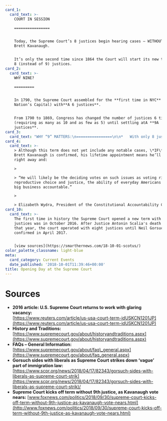 ```yaml
---
card_1:
  card_text: >-
    COURT IN SESSION

    ================


    Today, the Supreme Court’s 8 justices begin hearing cases – WITHOUT Judge
    Brett Kavanaugh.


    It’s only the second time since 1864 the Court will start its new term with
    8 (instead of 9) justices.
card_2:
  card_text: >-
    WHY NINE?

    =========


    In 1790, the Supreme Court assembled for the **first time in NYC** (then our
    Nation’s Capital) with**A 6 justices**.


    From 1790 to 1869, Congress has changed the number of justices 6 times
    (requiring as many as 10 and as few as 5) until settling atA **9A
    justices**.
card_3:
  card_text: "WHY “9” MATTERS:\n================\n\n*   With only 8 justices, a 4-4 tie means the lower courta\x19s ruling stands (as if the Supreme Court never heard the case).\n*   **A 4-4 case can be reheard once a 9th justice is added**. In 2017, the Court reheard a 4-4 case it heard in 2016, and ruled 5-4 to strike down a vauge immigration law that made it easier to deport immigrants convicted of crimes."
card_4:
  card_text: >-
    > Although this term does not yet include any notable cases, \*IF\* Judge
    Brett Kavanaugh is confirmed, his lifetime appointment means he’ll start
    right away and:

    > 

    > “He will likely be the deciding votes on such issues as voting rights,
    reproductive choice and justice, the ability of everyday Americans to hold
    big business accountable.”

    > 

    > Elizabeth Wydra, President of the Constitutional Accountability Center
card_10:
  card_text: >-
    The first time in history the Supreme Court opened a new term with eight
    justices was in October 2016. After Justice Antonin Scalia's death earlier
    that year, the court operated with eight justices until Neil Gorsuch was
    confirmed in April 2017.


    [view sources](https://smarthernews.com/18-10-01-scotus/)
color_palette_classname: light-blue
meta:
  card_category: Current Events
  date_published: '2018-10-01T11:39:46+00:00'
title: Opening Day at the Supreme Court
---
```

Sources
=======

*   **2016 article: U.S. Supreme Court returns to work with glaring vacancy:**  
    [https://www.reuters.com/article/us-usa-court-term-idUSKCN1201JP](https://www.reuters.com/article/us-usa-court-term-idUSKCN1201JP)
*   **History and Traditions:**  
    [https://www.supremecourt.gov/about/historyandtraditions.aspx](https://www.supremecourt.gov/about/historyandtraditions.aspx)
*   **FAQs – General Information:**  
    [https://www.supremecourt.gov/about/faq\_general.aspx](https://www.supremecourt.gov/about/faq_general.aspx)
*   **Gorsuch sides with liberals as Supreme Court strikes down ‘vague’ part of immigration law:**  
    [https://www.scpr.org/news/2018/04/17/82343/gorsuch-sides-with-liberals-as-supreme-court-strik](https://www.scpr.org/news/2018/04/17/82343/gorsuch-sides-with-liberals-as-supreme-court-strik)/
*   **Supreme Court kicks off term without 9th justice, as Kavanaugh vote nears:** [www.foxnews.com/politics/2018/09/30/supreme-court-kicks-off-term-without-9th-justice-as-kavanaugh-vote-nears.html](http://www.foxnews.com/politics/2018/09/30/supreme-court-kicks-off-term-without-9th-justice-as-kavanaugh-vote-nears.html)